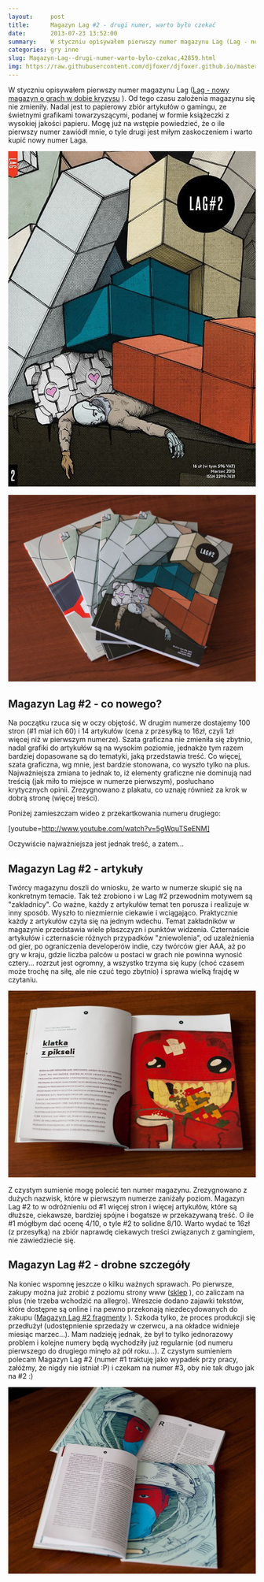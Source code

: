 ```yaml
---
layout:     post
title:      Magazyn Lag #2 - drugi numer, warto było czekać
date:       2013-07-23 13:52:00
summary:    W styczniu opisywałem pierwszy numer magazynu Lag (Lag - nowy magazyn o grach w dobie kryzysu ). Od tego czasu założenia magazynu się nie zmieniły. Nadal jest to papierowy zbiór artykułów o gamingu, ze świetnymi grafikami towarzyszącymi, podanej w formie książeczki z wysokiej jakości papieru. Mogę już na wstępie powiedzieć, że o ile pierwszy numer zawiódł mnie, o tyle drugi jest miłym zaskoczeniem...
categories: gry inne
slug: Magazyn-Lag--drugi-numer-warto-bylo-czekac,42859.html
img: https://raw.githubusercontent.com/djfoxer/djfoxer.github.io/master/_img/2013-7-23-_100_/g_-_-x-_-_-_x20130723131815_0.jpg
---
```




W styczniu opisywałem pierwszy numer magazynu Lag ([Lag - nowy magazyn o grach w dobie kryzysu](http://www.dobreprogramy.pl/djfoxer/Lag-nowy-magazyn-o-grach-w-dobie-kryzysu,38525.html) ). Od tego czasu założenia magazynu się nie zmieniły. Nadal jest to papierowy zbiór artykułów o gamingu, ze świetnymi grafikami towarzyszącymi, podanej w formie książeczki z wysokiej jakości papieru. Mogę już na wstępie powiedzieć, że o ile pierwszy numer zawiódł mnie, o tyle drugi jest miłym zaskoczeniem i warto kupić nowy numer Laga.



![desk](https://raw.githubusercontent.com/djfoxer/djfoxer.github.io/master/_img/2013-7-23-_100_/g_-_-x-_-_-_x20130723131815_0.jpg)




![desk](https://raw.githubusercontent.com/djfoxer/djfoxer.github.io/master/_img/2013-7-23-_100_/g_-_-x-_-_-_x20130723134509_0.jpg)





## Magazyn Lag #2 - co nowego?



Na początku rzuca się w oczy objętość. W drugim numerze dostajemy 100 stron (#1 miał ich 60) i 14 artykułów (cena z przesyłką to 16zł, czyli 1zł więcej niż w pierwszym numerze). Szata graficzna nie zmieniła się zbytnio, nadal grafiki do artykułów są na wysokim poziomie, jednakże tym razem bardziej dopasowane są do tematyki, jaką przedstawia treść. Co więcej, szata graficzna, wg mnie, jest bardzie stonowana, co wyszło tylko na plus. Najważniejsza zmiana to jednak to, iż elementy graficzne nie dominują nad treścią (jak miło to miejsce w numerze pierwszym), posłuchano krytycznych opinii. Zrezygnowano z plakatu, co uznaję również za krok w dobrą stronę (więcej treści).

Poniżej zamieszczam wideo z przekartkowania numeru drugiego:

[youtube=http://www.youtube.com/watch?v=5gWquTSeENM]

Oczywiście najważniejsza jest jednak treść, a zatem...



## Magazyn Lag #2 - artykuły



Twórcy magazynu doszli do wniosku, że warto w numerze skupić się na konkretnym temacie. Tak też zrobiono i w Lag #2 przewodnim motywem są "zakładnicy". Co ważne, każdy z artykułów temat ten porusza i realizuje w inny sposób. Wyszło to niezmiernie ciekawie i wciągająco. Praktycznie każdy z artykułów czyta się na jednym wdechu. Temat zakładników w magazynie przedstawia wiele płaszczyzn i punktów widzenia. Czternaście artykułów i czternaście różnych przypadków "zniewolenia", od uzależnienia od gier, po ograniczenia developerów indie, czy twórców gier AAA, aż po gry w kraju, gdzie liczba palców u postaci w grach nie powinna wynosić cztery... rozrzut jest ogromny, a wszystko trzyma się kupy (choć czasem może trochę na siłę, ale nie czuć tego zbytnio) i sprawa wielką frajdę w czytaniu. 



![desk](https://raw.githubusercontent.com/djfoxer/djfoxer.github.io/master/_img/2013-7-23-_100_/g_-_-x-_-_-_x20130723134517_0.jpg)



Z czystym sumienie mogę polecić ten numer magazynu. Zrezygnowano z dużych nazwisk, które w pierwszym numerze zaniżały poziom. Magazyn Lag #2 to w odróżnieniu od #1 więcej stron i więcej artykułów, które są dłuższe, ciekawsze, bardziej spójne i bogatsze w przekazywaną treść. O ile #1 mógłbym dać ocenę 4/10, o tyle #2 to solidne 8/10. Warto wydać te 16zł (z przesyłką) na zbiór naprawdę ciekawych treści związanych z gamingiem, nie zawiedziecie się. 



## Magazyn Lag #2 - drobne szczegóły



Na koniec wspomnę jeszcze o kilku ważnych sprawach. Po pierwsze, zakupy można już zrobić z poziomu strony www ([sklep](http://sklep.lagmag.pl/) ), co zaliczam na plus (nie trzeba wchodzić na allegro). Wreszcie dodano zajawki tekstów, które dostępne są online i na pewno przekonają niezdecydowanych do zakupu ([Magazyn Lag #2 fragmenty](http://lagmag.pl/numery/lag-2/) ). Szkoda tylko, że proces produkcji się przedłużył (udostępnienie sprzedaży w czerwcu, a na okładce widnieje miesiąc marzec...). Mam nadzieję jednak, że był to tylko jednorazowy problem i kolejne numery będą wychodziły już regularnie (od numeru pierwszego do drugiego minęło aż pół roku...). Z czystym sumieniem polecam Magazyn Lag #2 (numer #1 traktuję jako wypadek przy pracy, załóżmy, że nigdy nie istniał :P) i czekam na numer #3, oby nie tak długo jak na #2 :)



![desk](https://raw.githubusercontent.com/djfoxer/djfoxer.github.io/master/_img/2013-7-23-_100_/g_-_-x-_-_-_x20130723134527_0.jpg)

